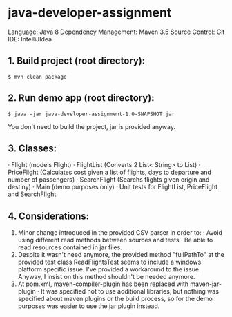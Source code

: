# java-developer-assignment
Language: Java 8
Dependency Management: Maven 3.5
Source Control: Git
IDE: IntelliJIdea
## 1. Build project (root directory):
```
$ mvn clean package
```
## 2. Run demo app (root directory):
```
$ java -jar java-developer-assignment-1.0-SNAPSHOT.jar
```
You don't need to build the project, jar is provided anyway.

## 3. Classes:
· Flight (models Flight)
· FlightList (Converts 2 List<<List> String> to List<Flight>)
· PriceFlight (Calculates cost given a list of flights, days to departure and number of passengers)
· SearchFlight (Searchs flights given origin and destiny)
· Main (demo purposes only)
· Unit tests for FlightList, PriceFlight and SearchFlight

## 4. Considerations:
1) Minor change introduced in the provided CSV parser in order to:
· Avoid using different read methods between sources and tests
· Be able to read resources contained in jar files.
3) Despite it wasn't need anymore, the provided method "fullPathTo" at the provided test class ReadFlightsTest seems to include a windows platform specific issue. I've provided a workaround to the issue. Anyway, I insist on this method shouldn't be needed anymore.
2) At pom.xml, maven-compiler-plugin has been replaced with maven-jar-plugin
· It was specified not to use additional libraries, but nothing was specified about maven plugins or the build process, so for the demo purposes was easier to use the jar plugin instead.